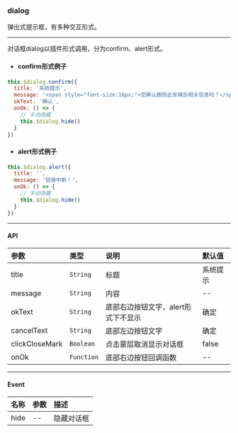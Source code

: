### dialog
弹出式提示框，有多种交互形式。

---
对话框dialog以插件形式调用，分为confirm、alert形式。
* #### confirm形式例子
```js
this.$dialog.confirm({
  title: '系统提示',
  message: '<span style="font-size:16px;">您确认删除此车辆及相关信息吗？</span>',
  okText: '确认',
  onOk: () => {
    // 手动隐藏
    this.$dialog.hide()
  }
})
```
* #### alert形式例子
```js
this.$dialog.alert({
  title: '',
  message: '链接中断！',
  onOk: () => {
    // 手动隐藏
    this.$dialog.hide()
  }
})
```
---
#### API
| 参数           | 类型        | 说明                               | 默认值   |
|:-------------- |:---------- |:---------------------------------- |:-------  |
| title          | `String`   | 标题                                | 系统提示 |
| message        | `String`   | 内容                                | --      |
| okText         | `String`   | 底部右边按钮文字，alert形式下不显示   | 确定     |
| cancelText     | `String`   | 底部左边按钮文字                     | 确定     |
| clickCloseMark | `Boolean`  | 点击蒙层取消显示对话框               | false    |
| onOk           | `Function` | 底部右边按钮回调函数                 | --       |

---
#### Event
| 名称 | 参数 | 描述      |
|:---- |:--- |:--------- |
| hide | --  | 隐藏对话框 |
